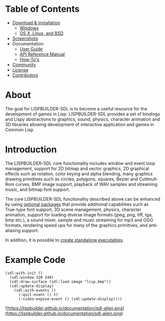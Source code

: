 # Table of Contents #

  * [Download & Installation](DownloadInstallationIntro)
    * [Windows](WindowsInstallation)
    * [OS X, Linux, and BSD](DownloadInstallation)
  * [Screenshots](Screenshots)
  * Documentation
    * [User Guide](UsingLispbuilderSDL)
    * [API Reference Manual](https://lispbuilder.github.io/documentation/lispbuilder-sdl.html#contents)
    * [How-To's](HowTos)
  * [Community](Community)
  * [License](License)
  * [Contributors](Contributors)

# About #

The goal for LISPBUILDER-SDL is to become a useful resource for the development of games in Lisp.  LISPBUILDER-SDL provides a set of bindings and Lispy abstractions to graphics, sound, physics, character animation and 3D libraries allowing development of interactive application and games in Common Lisp.

# Introduction #

The LISPBUILDER-SDL core functionality includes window and event loop management, support for 2D bitmap and vector graphics, 2D graphical effects such as rotation, color keying and alpha blending, many graphics drawing primitives such as circles, polygons, squares, Bezier and Cuttmull-Rom curves, BMP image support, playback of WAV samples and streaming music, and bitmap font support.

The core LISPBUILDER-SDL functionality described above can be enhanced by using [optional packages](optionalPackages#Optional_Packages) that provide additional capabilities such as True-type font support, 3D scene management, physics, character animation, support for loading diverse image formats (jpeg, png, tiff, tga, bmp etc.), a sound mixer, sample and music streaming for mp3 and OGG formats, rendering speed ups for many of the graphics primitives, and anti-aliasing support.

In addition, it is possible to [create standalone executables](UsingLispbuilderSDL#Creating_Standalone_Executables).

# Example Code #

```
(sdl:with-init ()
  (sdl:window 320 240)
  (sdl:draw-surface (sdl:load-image "lisp.bmp"))
  (sdl:update-display)
    (sdl:with-events ()
      (:quit-event () t)
      (:video-expose-event () (sdl:update-display))))
```

![https://lispbuilder.github.io/documentation/sdl-alien.png](https://lispbuilder.github.io/documentation/sdl-alien.png)
